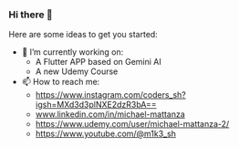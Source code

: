 ### Hi there 👋

Here are some ideas to get you started:

- 🔭 I’m currently working on:
    - A Flutter APP based on Gemini AI
    - A new Udemy Course 
- 📫 How to reach me:   
    - https://www.instagram.com/coders_sh?igsh=MXd3d3plNXE2dzR3bA==
    - www.linkedin.com/in/michael-mattanza
    - https://www.udemy.com/user/michael-mattanza-2/
    - https://www.youtube.com/@m1k3_sh


